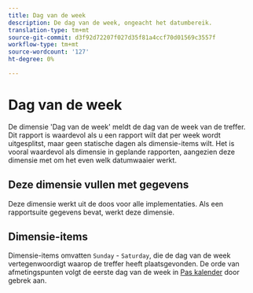 ```yaml
---
title: Dag van de week
description: De dag van de week, ongeacht het datumbereik.
translation-type: tm+mt
source-git-commit: d3f92d72207f027d35f81a4ccf70d01569c3557f
workflow-type: tm+mt
source-wordcount: '127'
ht-degree: 0%

---
```



# Dag van de week

De dimensie &#39;Dag van de week&#39; meldt de dag van de week van de treffer. Dit rapport is waardevol als u een rapport wilt dat per week wordt uitgesplitst, maar geen statische dagen als dimensie-items wilt. Het is vooral waardevol als dimensie in geplande rapporten, aangezien deze dimensie met om het even welk datumwaaier werkt.

## Deze dimensie vullen met gegevens

Deze dimensie werkt uit de doos voor alle implementaties. Als een rapportsuite gegevens bevat, werkt deze dimensie.

## Dimensie-items

Dimensie-items omvatten `Sunday` - `Saturday`, die de dag van de week vertegenwoordigt waarop de treffer heeft plaatsgevonden. De orde van afmetingspunten volgt de eerste dag van de week in [Pas kalender](/help/admin/admin/custom-calendar.md) door gebrek aan.
